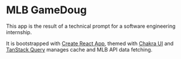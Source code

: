 # MLB GameDoug

This app is the result of a technical prompt for a software engineering internship.

It is bootstrapped with [Create React App](https://github.com/facebook/create-react-app), themed with [Chakra UI](https://chakra-ui.com/) and [TanStack Query](https://tanstack.com/query/latest) manages cache and MLB API data fetching.